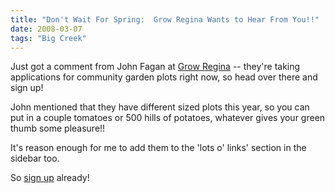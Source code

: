 ```yaml
---
title: "Don't Wait For Spring:  Grow Regina Wants to Hear From You!!"
date: 2008-03-07
tags: "Big Creek"
---
```


Just got a comment from John Fagan at [Grow Regina](http://growregina.ca/ "Grow Regina") -- they're taking applications for community garden plots right now, so head over there and sign up!

John mentioned that they have different sized plots this year, so you can put in a couple tomatoes or 500 hills of potatoes, whatever gives your green thumb some pleasure!!

It's reason enough for me to add them to the 'lots o' links' section in the sidebar too.

So [sign up](http://growregina.ca/ "Grow Regina") already!
